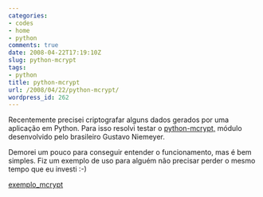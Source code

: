 ```yaml
---
categories:
- codes
- home
- python
comments: true
date: 2008-04-22T17:19:10Z
slug: python-mcrypt
tags:
- python
title: python-mcrypt
url: /2008/04/22/python-mcrypt/
wordpress_id: 262
---
```


Recentemente precisei criptografar alguns dados gerados por uma aplicação em Python. Para isso resolvi testar o [python-mcrypt,](http://niemeyer.net/python-mcrypt) módulo desenvolvido pelo brasileiro Gustavo Niemeyer.

Demorei um pouco para conseguir entender o funcionamento, mas é bem simples. Fiz um exemplo de uso para alguém não precisar perder o mesmo tempo que eu investi :-)

[exemplo_mcrypt](/codes/exemplo_mcrypt.htm)
